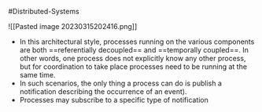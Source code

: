 #Distributed-Systems 

![[Pasted image 20230315202416.png]]
- In this architectural style, processes running on the various components are both ==referentially decoupled== and ==temporally coupled==. In other words, one process does not explicitly know any other process, but for coordination to take place processes need to be running at the same time.
- In such scenarios, the only thing a process can do is publish a notification describing the occurrence of an event).
- Processes may subscribe to a specific type of notification